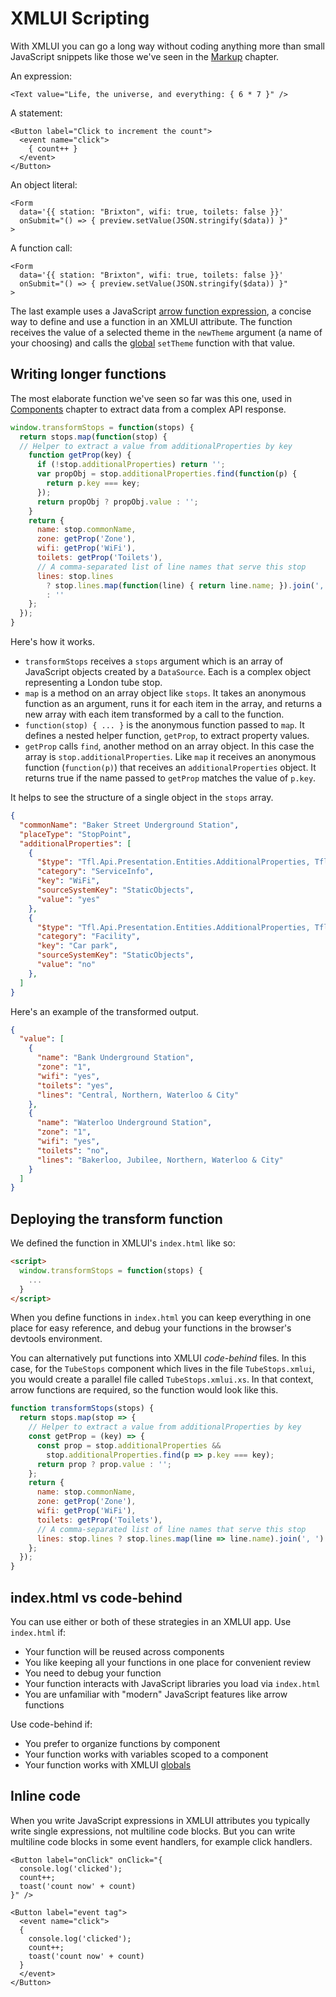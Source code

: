 # XMLUI Scripting

With XMLUI you can go a long way without coding anything more than small JavaScript snippets like those we've seen in the [Markup](/markup) chapter.

An expression:

```xmlui !/{ 6 * 7 }/
<Text value="Life, the universe, and everything: { 6 * 7 }" />
```

A statement:

```xmlui !/{ count++ }/
<Button label="Click to increment the count">
  <event name="click">
    { count++ }
  </event>
</Button>
```

An object literal:

```xmlui !/{ station: "Brixton", wifi: true, toilets: false }/
<Form
  data='{{ station: "Brixton", wifi: true, toilets: false }}'
  onSubmit="() => { preview.setValue(JSON.stringify($data)) }"
>
```

A function call:

```xmlui !/() => { preview.setValue(JSON.stringify($data)) }/
<Form
  data='{{ station: "Brixton", wifi: true, toilets: false }}'
  onSubmit="() => { preview.setValue(JSON.stringify($data)) }"
>
```

The last example uses a JavaScript [arrow function expression](https://developer.mozilla.org/en-US/docs/Web/JavaScript/Reference/Functions/Arrow_functions), a concise way to define and use a function in an XMLUI attribute. The function receives the value of a selected theme in the `newTheme` argument (a name of your choosing) and calls the [global](/globals) `setTheme` function with that value.

## Writing longer functions

The most elaborate function we've seen so far was this one, used in [Components](/components-intro) chapter to extract data from a complex API response.

```js copy
window.transformStops = function(stops) {
  return stops.map(function(stop) {
  // Helper to extract a value from additionalProperties by key
    function getProp(key) {
      if (!stop.additionalProperties) return '';
      var propObj = stop.additionalProperties.find(function(p) {
        return p.key === key;
      });
      return propObj ? propObj.value : '';
    }
    return {
      name: stop.commonName,
      zone: getProp('Zone'),
      wifi: getProp('WiFi'),
      toilets: getProp('Toilets'),
      // A comma-separated list of line names that serve this stop
      lines: stop.lines
        ? stop.lines.map(function(line) { return line.name; }).join(', ')
        : ''
    };
  });
}
```

Here's how it works.

- `transformStops` receives a `stops` argument which is an array of JavaScript objects created by a `DataSource`. Each is a complex object representing a London tube stop.
- `map` is a method on an array object like `stops`. It takes an anonymous function as an argument, runs it for each item in the array, and returns a new array with each item transformed by a call to the function.
- `function(stop) { ... }` is the anonymous function passed to `map`. It defines a nested helper function, `getProp`, to extract property values.
- `getProp` calls `find`, another method on an array object. In this case the array is `stop.additionalProperties`. Like `map` it receives an anonymous function (`function(p)`) that receives an `additionalProperties` object. It  returns true if the name passed to `getProp` matches the value of `p.key`.

It helps to see the structure of a single object in the `stops` array.

```json
{
  "commonName": "Baker Street Underground Station",
  "placeType": "StopPoint",
  "additionalProperties": [
    {
      "$type": "Tfl.Api.Presentation.Entities.AdditionalProperties, Tfl.Api.Presentation.Entities",
      "category": "ServiceInfo",
      "key": "WiFi",
      "sourceSystemKey": "StaticObjects",
      "value": "yes"
    },
    {
      "$type": "Tfl.Api.Presentation.Entities.AdditionalProperties, Tfl.Api.Presentation.Entities",
      "category": "Facility",
      "key": "Car park",
      "sourceSystemKey": "StaticObjects",
      "value": "no"
    },
  ]
}
```

Here's an example of the transformed output.

```json
{
  "value": [
    {
      "name": "Bank Underground Station",
      "zone": "1",
      "wifi": "yes",
      "toilets": "yes",
      "lines": "Central, Northern, Waterloo & City"
    },
    {
      "name": "Waterloo Underground Station",
      "zone": "1",
      "wifi": "yes",
      "toilets": "no",
      "lines": "Bakerloo, Jubilee, Northern, Waterloo & City"
    }
  ]
}
```

## Deploying the transform function

We defined the function in XMLUI's `index.html` like so:

```html
<script>
  window.transformStops = function(stops) {
    ...
  }
</script>
```

When you define functions in `index.html` you can keep everything in one place for easy reference, and debug your functions in the browser's devtools environment.

You can alternatively put functions into XMLUI *code-behind* files. In this case, for the `TubeStops` component which lives in the file `TubeStops.xmlui`, you would create a parallel file called `TubeStops.xmlui.xs`. In that context, arrow functions are required, so the function would look like this.

```js
function transformStops(stops) {
  return stops.map(stop => {
    // Helper to extract a value from additionalProperties by key
    const getProp = (key) => {
      const prop = stop.additionalProperties &&
        stop.additionalProperties.find(p => p.key === key);
      return prop ? prop.value : '';
    };
    return {
      name: stop.commonName,
      zone: getProp('Zone'),
      wifi: getProp('WiFi'),
      toilets: getProp('Toilets'),
      // A comma-separated list of line names that serve this stop
      lines: stop.lines ? stop.lines.map(line => line.name).join(', ') : ''
    };
  });
}
```

## index.html vs code-behind

You can use either or both of these strategies in an XMLUI app. Use `index.html` if:

- Your function will be reused across components
- You like keeping all your functions in one place for convenient review
- You need to debug your function
- Your function interacts with JavaScript libraries you load via `index.html`
- You are unfamiliar with "modern" JavaScript features like arrow functions

Use code-behind if:

- You prefer to organize functions by component
- Your function works with variables scoped to a component
- Your function works with XMLUI [globals](/globals)

## Inline code

When you write JavaScript expressions in XMLUI attributes you typically write single expressions, not multiline code blocks. But you can write multiline code blocks in some event handlers, for example click handlers.

```xmlui copy
<Button label="onClick" onClick="{
  console.log('clicked');
  count++;
  toast('count now' + count)
}" />
```

```xmlui copy
<Button label="event tag">
  <event name="click">
  {
    console.log('clicked');
    count++;
    toast('count now' + count)
  }
  </event>
</Button>
```
